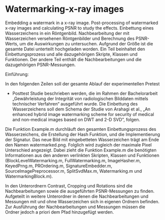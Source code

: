 # Watermarking-x-ray images
Embedding a watermark in a x-ray image. Post-processing of watermarked x-ray images and calculating PSNR to study the effects.
Einbettung eines Wasserzeichens in ein Röntgenbild. Nachbearbeitung der mit Wasserzeichen versehenen Röntgenbilder und Berechnung des PSNR-Werts, um die Auswirkungen zu untersuchen. Aufgrund der Größe ist die gesamte Datei unterteilt hochgeladen worden.  Ein Teil beinhaltet den Einbettungsprozess und alle dazugehörigen Skripte, Klassen und Funktionen. Der andere Teil enthält die Nachbearbeitungen und die dazugehörigen PSNR-Messungen. 

Einführung: 

In den folgenden Zeilen soll der gesamte Ablauf der experimentellen Pretest
- Posttest Studie beschrieben werden, die im Rahmen der Bachelorarbeit 
„Gewährleistung der Integrität von radiologischen Bilddaten mittels 
technischer Verfahren“ ausgeführt wurde. 
Die Einbettung des Wasserzeichens soll dem Schema der Studie von 
Arahagi et al., 
„An enhanced hybrid image watermarking scheme for security of medical 
and non-medical images based on DWT and 2-D SVD”, folgen. 

Die Funktion Example.m durchläuft den gesamten Einbettungsprozess des 
Wasserzeichens, die Erstellung der Hash Funktion, 
und die Implementierung der Signatur. Das neue Bild mit eingebetteten 
Wasserzeichen trägt am Ende den Namen watermarked.png. Folglich wird 
zugleich der maximale Pixel Unterschied angezeigt. 
Dabei zieht die Funktion Example.m die benötigten 
Informationen aus den anderen verlinkten Skripten, Klassen und Funktionen 
(BlockLevelWatermarking.m, FullWatermarking.m, ImageHasher.m, KeyedPrng.m,
PROrdering.m, SignatureEmbedder.m, SourceImagePreprocessor.m, 
SplitSvdMax.m, Watermarking.m und WatermarkingBlock.m). 

In den Unterordnern Contrast, Cropping und Rotations sind die 
Nachbearbeitungen sowie die ausgeführten PSNR-Messungen zu finden.
Aufgeteilt in weitere Unterordner in denen die Nachbearbeitungen 
und Messungen mit und ohne Wasserzeichen sich in eigenen Ordnern befinden. 
Zur Ausführung der Nachbearbeitungen und Messungen müssen die Ordner 
jedoch a priori dem Pfad hinzugefügt werden. 


 
